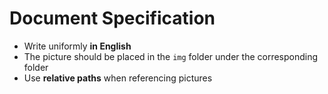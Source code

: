 # Document Specification

* Write uniformly **in English**
* The picture should be placed in the `img` folder under the corresponding folder
* Use **relative paths** when referencing pictures

